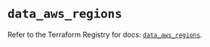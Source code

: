 # `data_aws_regions`

Refer to the Terraform Registry for docs: [`data_aws_regions`](https://registry.terraform.io/providers/hashicorp/aws/6.9.0/docs/data-sources/regions).

